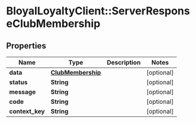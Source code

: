 # BloyalLoyaltyClient::ServerResponseClubMembership

## Properties
Name | Type | Description | Notes
------------ | ------------- | ------------- | -------------
**data** | [**ClubMembership**](ClubMembership.md) |  | [optional] 
**status** | **String** |  | [optional] 
**message** | **String** |  | [optional] 
**code** | **String** |  | [optional] 
**context_key** | **String** |  | [optional] 

